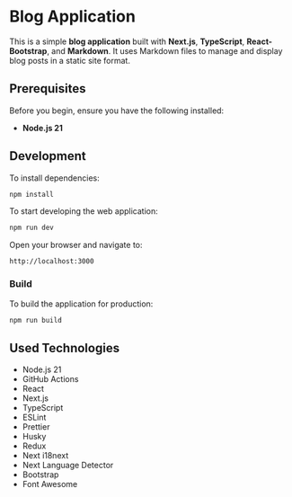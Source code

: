 # Blog Application

This is a simple **blog application** built with **Next.js**, **TypeScript**, **React-Bootstrap**, and **Markdown**. It uses Markdown files to manage and display blog posts in a static site format.

## Prerequisites

Before you begin, ensure you have the following installed:

- **Node.js 21**

## Development

To install dependencies:

```sh
npm install
```

To start developing the web application:

```sh
npm run dev
```

Open your browser and navigate to:

```
http://localhost:3000
```

### Build

To build the application for production:

```sh
npm run build
```

## Used Technologies

- Node.js 21
- GitHub Actions
- React
- Next.js
- TypeScript
- ESLint
- Prettier
- Husky
- Redux
- Next i18next
- Next Language Detector
- Bootstrap
- Font Awesome
